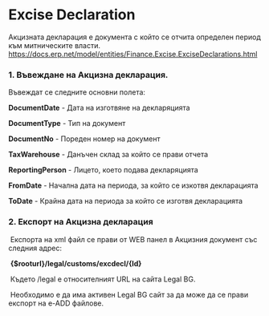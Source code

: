 # Excise Declaration

Акцизната декларация е документа с който се отчита определен период към митническите власти.
https://docs.erp.net/model/entities/Finance.Excise.ExciseDeclarations.html



### 1. Въвеждане на Акцизна декларация.

Въвеждат се следните основни полета:

**DocumentDate** - Дата на изготвяне на декларяцията

**DocumentType** - Тип на документ

**DocumentNo** - Пореден номер на документ

**TaxWarehouse** - Данъчен склад за който се прави отчета

**ReportingPerson** - Лицето, което подава декларяцията

**FromDate** - Начална дата на периода, за който се изкотвя декларацията

**ToDate** - Крайна дата на периода за който се изготвя декларацията



### 2. Експорт на Акцизна декларация

​	Експорта на xml файл се прави от WEB панел в Акцизния документ със следния адрес:

​	**{$rooturl}/legal/customs/excdecl/{Id}**

​	Където /legal e относителният URL на сайта Legal BG. 

​	Необходимо е да има активен Legal BG сайт за да може да се прави експорт на e-ADD файлове.